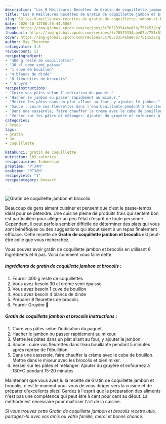 ```yaml
---
description: "Les 9 Meilleures Recettes de Gratin de coquillette jambon et brocolis"
title: "Les 9 Meilleures Recettes de Gratin de coquillette jambon et brocolis"
slug: 62-les-9-meilleures-recettes-de-gratin-de-coquillette-jambon-et-brocolis
date: 2020-10-12T00:30:44.556Z
image: https://img-global.cpcdn.com/recipes/5c70573354abe07b/751x532cq70/gratin-de-coquillette-jambon-et-brocolis-photo-principale-de-la-recette.jpg
thumbnail: https://img-global.cpcdn.com/recipes/5c70573354abe07b/751x532cq70/gratin-de-coquillette-jambon-et-brocolis-photo-principale-de-la-recette.jpg
cover: https://img-global.cpcdn.com/recipes/5c70573354abe07b/751x532cq70/gratin-de-coquillette-jambon-et-brocolis-photo-principale-de-la-recette.jpg
author: Mae Thornton
ratingvalue: 3.5
reviewcount: 13
recipeingredient:
- "400 g reste de coquillettes"
- "30 cl crme semi paisse"
- "1 cuve de bouillon"
- "4 blancs de dinde"
- "8 fleurettes de brocolis"
- " Gruyre "
recipeinstructions:
- "Cuire vos pâtes selon l’indication du paquet."
- "Hacher le jambon ou passer rapidement au mixeur."
- "Mettre les pâtes dans un plat allant au four, y ajouter le jambon."
- "Sauce : cuire vos fleurettes dans l’eau bouillante pendant 5 minutes après reprise de l’ébullition."
- "Dans une casserole, faire chauffer la crème avec le cube de bouillon. Mettre dans le mixeur avec les brocolis et bien mixer."
- "Verser sur les pâtes et mélanger. Ajouter du gruyère et enfournez à 180•C pendant 15-20 minutes"
categories:
- Resep
tags:
- gratin
- de
- coquillette

katakunci: gratin de coquillette 
nutrition: 183 calories
recipecuisine: Indonesian
preptime: "PT34M"
cooktime: "PT38M"
recipeyield: "1"
recipecategory: Dessert

---
```



![Gratin de coquillette jambon et brocolis](https://img-global.cpcdn.com/recipes/5c70573354abe07b/751x532cq70/gratin-de-coquillette-jambon-et-brocolis-photo-principale-de-la-recette.jpg)

Beaucoup de gens aiment cuisiner et pensent que c'est le passe-temps idéal pour se détendre. Une cuisine pleine de produits frais qui sentent bon est particulière pour alléger un peu l'état d'esprit de toute personne. Cependant, il peut parfois sembler difficile de déterminer des plats qui vous sont bénéfiques ou des suggestions qui aboutissent à un repas finalement efficace. Cette recette de <strong> Gratin de coquillette jambon et brocolis </strong> est peut-être celle que vous recherchez.

<!--inarticleads1-->

Vous pouvez avoir gratin de coquillette jambon et brocolis en utilisant 6 Ingrédients et 6 pas. Voici comment vous faire cette.

##### Ingrédients de gratin de coquillette jambon et brocolis :

1. Fournir 400 g reste de coquillettes
1. Vous avez besoin 30 cl crème semi épaisse
1. Vous avez besoin 1 cuve de bouillon
1. Vous avez besoin 4 blancs de dinde
1. Préparer 8 fleurettes de brocolis
1. Fournir  Gruyère 🧀




<!--inarticleads2-->

##### Gratin de coquillette jambon et brocolis instructions :

1. Cuire vos pâtes selon l’indication du paquet.
1. Hacher le jambon ou passer rapidement au mixeur.
1. Mettre les pâtes dans un plat allant au four, y ajouter le jambon.
1. Sauce : cuire vos fleurettes dans l’eau bouillante pendant 5 minutes après reprise de l’ébullition.
1. Dans une casserole, faire chauffer la crème avec le cube de bouillon. Mettre dans le mixeur avec les brocolis et bien mixer.
1. Verser sur les pâtes et mélanger. Ajouter du gruyère et enfournez à 180•C pendant 15-20 minutes




<!--inarticleads1-->

<p>
Maintenant que vous avez lu la recette de Gratin de coquillette jambon et brocolis, c'est le moment pour vous de vous diriger vers la cuisine et de préparer d'excellents plats! Gardez à l'esprit que la préparation des aliments n'est pas une compétence qui peut être à cent pour cent au début. La méthode est nécessaire pour maîtriser l'art de la cuisine.
</p>

<p>
<i>Si vous trouvez cette Gratin de coquillette jambon et brocolis recette utile, partagez-la avec vos amis ou votre famille, merci et bonne chance.</i>
</p>
